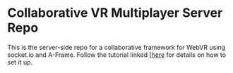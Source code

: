 # Collaborative VR Multiplayer Server Repo
This is the server-side repo for a collaborative framework for WebVR using socket.io and A-Frame.
Follow the tutorial linked [[here](https://www.vrwiki.cs.brown.edu/vr-development-software/tutorials/webvr-tutorials/webvr-collaboration-tutorial) for details on how to set it up.
